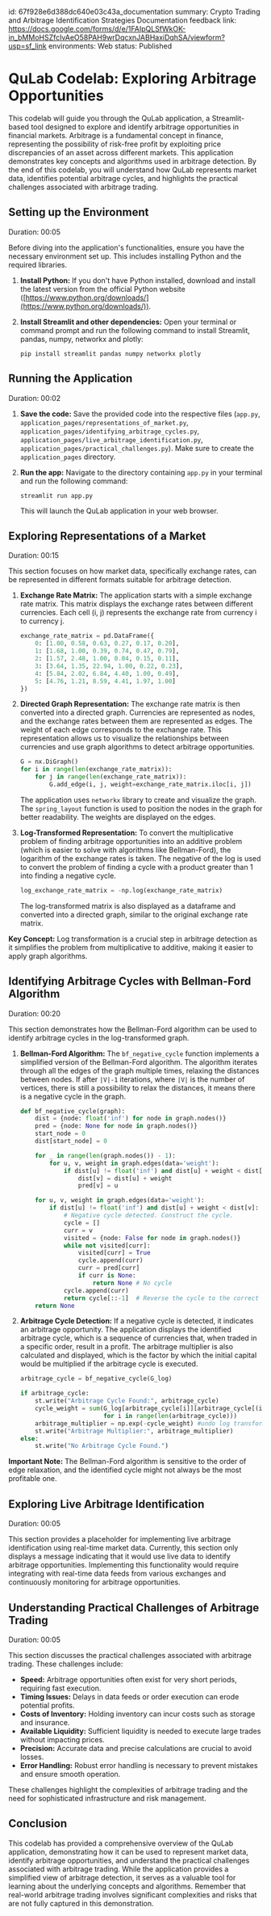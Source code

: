 id: 67f928e6d388dc640e03c43a_documentation
summary: Crypto Trading and Arbitrage Identification Strategies Documentation
feedback link: https://docs.google.com/forms/d/e/1FAIpQLSfWkOK-in_bMMoHSZfcIvAeO58PAH9wrDqcxnJABHaxiDqhSA/viewform?usp=sf_link
environments: Web
status: Published
# QuLab Codelab: Exploring Arbitrage Opportunities

This codelab will guide you through the QuLab application, a Streamlit-based tool designed to explore and identify arbitrage opportunities in financial markets. Arbitrage is a fundamental concept in finance, representing the possibility of risk-free profit by exploiting price discrepancies of an asset across different markets. This application demonstrates key concepts and algorithms used in arbitrage detection. By the end of this codelab, you will understand how QuLab represents market data, identifies potential arbitrage cycles, and highlights the practical challenges associated with arbitrage trading.

## Setting up the Environment
Duration: 00:05

Before diving into the application's functionalities, ensure you have the necessary environment set up. This includes installing Python and the required libraries.

1.  **Install Python:** If you don't have Python installed, download and install the latest version from the official Python website ([https://www.python.org/downloads/](https://www.python.org/downloads/)).

2.  **Install Streamlit and other dependencies:** Open your terminal or command prompt and run the following command to install Streamlit, pandas, numpy, networkx and plotly:

    ```console
    pip install streamlit pandas numpy networkx plotly
    ```

## Running the Application
Duration: 00:02

1.  **Save the code:** Save the provided code into the respective files (`app.py`, `application_pages/representations_of_market.py`, `application_pages/identifying_arbitrage_cycles.py`, `application_pages/live_arbitrage_identification.py`, `application_pages/practical_challenges.py`).  Make sure to create the `application_pages` directory.

2.  **Run the app:** Navigate to the directory containing `app.py` in your terminal and run the following command:

    ```console
    streamlit run app.py
    ```

    This will launch the QuLab application in your web browser.

## Exploring Representations of a Market
Duration: 00:15

This section focuses on how market data, specifically exchange rates, can be represented in different formats suitable for arbitrage detection.

1.  **Exchange Rate Matrix:** The application starts with a simple exchange rate matrix. This matrix displays the exchange rates between different currencies. Each cell (i, j) represents the exchange rate from currency i to currency j.
    ```python
    exchange_rate_matrix = pd.DataFrame({
        0: [1.00, 0.58, 0.63, 0.27, 0.17, 0.20],
        1: [1.68, 1.00, 0.39, 0.74, 0.47, 0.79],
        2: [1.57, 2.48, 1.00, 0.04, 0.15, 0.11],
        3: [3.64, 1.35, 22.94, 1.00, 0.22, 0.23],
        4: [5.84, 2.02, 6.84, 4.40, 1.00, 0.49],
        5: [4.76, 1.21, 8.59, 4.41, 1.97, 1.00]
    })
    ```

2.  **Directed Graph Representation:** The exchange rate matrix is then converted into a directed graph. Currencies are represented as nodes, and the exchange rates between them are represented as edges. The weight of each edge corresponds to the exchange rate. This representation allows us to visualize the relationships between currencies and use graph algorithms to detect arbitrage opportunities.
    ```python
    G = nx.DiGraph()
    for i in range(len(exchange_rate_matrix)):
        for j in range(len(exchange_rate_matrix)):
            G.add_edge(i, j, weight=exchange_rate_matrix.iloc[i, j])
    ```
    The application uses `networkx` library to create and visualize the graph. The `spring_layout` function is used to position the nodes in the graph for better readability.  The weights are displayed on the edges.

3. **Log-Transformed Representation:** To convert the multiplicative problem of finding arbitrage opportunities into an additive problem (which is easier to solve with algorithms like Bellman-Ford), the logarithm of the exchange rates is taken. The negative of the log is used to convert the problem of finding a cycle with a product greater than 1 into finding a negative cycle.
    ```python
    log_exchange_rate_matrix = -np.log(exchange_rate_matrix)
    ```
    The log-transformed matrix is also displayed as a dataframe and converted into a directed graph, similar to the original exchange rate matrix.

<aside class="positive">
<b>Key Concept:</b> Log transformation is a crucial step in arbitrage detection as it simplifies the problem from multiplicative to additive, making it easier to apply graph algorithms.
</aside>

## Identifying Arbitrage Cycles with Bellman-Ford Algorithm
Duration: 00:20

This section demonstrates how the Bellman-Ford algorithm can be used to identify arbitrage cycles in the log-transformed graph.

1.  **Bellman-Ford Algorithm:** The `bf_negative_cycle` function implements a simplified version of the Bellman-Ford algorithm.  The algorithm iterates through all the edges of the graph multiple times, relaxing the distances between nodes.  If after `|V|-1` iterations, where `|V|` is the number of vertices, there is still a possibility to relax the distances, it means there is a negative cycle in the graph.

    ```python
    def bf_negative_cycle(graph):
        dist = {node: float('inf') for node in graph.nodes()}
        pred = {node: None for node in graph.nodes()}
        start_node = 0
        dist[start_node] = 0

        for _ in range(len(graph.nodes()) - 1):
            for u, v, weight in graph.edges(data='weight'):
                if dist[u] != float('inf') and dist[u] + weight < dist[v]:
                    dist[v] = dist[u] + weight
                    pred[v] = u

        for u, v, weight in graph.edges(data='weight'):
            if dist[u] != float('inf') and dist[u] + weight < dist[v]:
                # Negative cycle detected. Construct the cycle.
                cycle = []
                curr = v
                visited = {node: False for node in graph.nodes()}
                while not visited[curr]:
                    visited[curr] = True
                    cycle.append(curr)
                    curr = pred[curr]
                    if curr is None:
                        return None # No cycle
                cycle.append(curr)
                return cycle[::-1]  # Reverse the cycle to the correct order
        return None
    ```

2.  **Arbitrage Cycle Detection:** If a negative cycle is detected, it indicates an arbitrage opportunity. The application displays the identified arbitrage cycle, which is a sequence of currencies that, when traded in a specific order, result in a profit. The arbitrage multiplier is also calculated and displayed, which is the factor by which the initial capital would be multiplied if the arbitrage cycle is executed.

    ```python
    arbitrage_cycle = bf_negative_cycle(G_log)

    if arbitrage_cycle:
        st.write("Arbitrage Cycle Found:", arbitrage_cycle)
        cycle_weight = sum(G_log[arbitrage_cycle[i]][arbitrage_cycle[(i + 1) % len(arbitrage_cycle)]]['weight']
                           for i in range(len(arbitrage_cycle)))
        arbitrage_multiplier = np.exp(-cycle_weight) #undo log transform and negative
        st.write("Arbitrage Multiplier:", arbitrage_multiplier)
    else:
        st.write("No Arbitrage Cycle Found.")
    ```

<aside class="negative">
<b>Important Note:</b> The Bellman-Ford algorithm is sensitive to the order of edge relaxation, and the identified cycle might not always be the most profitable one.
</aside>

## Exploring Live Arbitrage Identification
Duration: 00:05

This section provides a placeholder for implementing live arbitrage identification using real-time market data. Currently, this section only displays a message indicating that it would use live data to identify arbitrage opportunities. Implementing this functionality would require integrating with real-time data feeds from various exchanges and continuously monitoring for arbitrage opportunities.

## Understanding Practical Challenges of Arbitrage Trading
Duration: 00:05

This section discusses the practical challenges associated with arbitrage trading. These challenges include:

*   **Speed:** Arbitrage opportunities often exist for very short periods, requiring fast execution.
*   **Timing Issues:** Delays in data feeds or order execution can erode potential profits.
*   **Costs of Inventory:** Holding inventory can incur costs such as storage and insurance.
*   **Available Liquidity:** Sufficient liquidity is needed to execute large trades without impacting prices.
*   **Precision:** Accurate data and precise calculations are crucial to avoid losses.
*   **Error Handling:** Robust error handling is necessary to prevent mistakes and ensure smooth operation.

These challenges highlight the complexities of arbitrage trading and the need for sophisticated infrastructure and risk management.

## Conclusion

This codelab has provided a comprehensive overview of the QuLab application, demonstrating how it can be used to represent market data, identify arbitrage opportunities, and understand the practical challenges associated with arbitrage trading. While the application provides a simplified view of arbitrage detection, it serves as a valuable tool for learning about the underlying concepts and algorithms. Remember that real-world arbitrage trading involves significant complexities and risks that are not fully captured in this demonstration.

